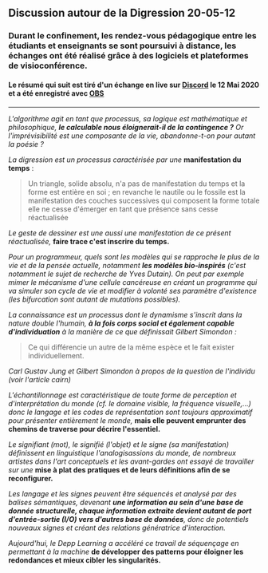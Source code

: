 ## Discussion autour de la Digression 20-05-12
### Durant le confinement, les rendez-vous pédagogique entre les étudiants et enseignants se sont poursuivi à distance, les échanges ont été réalisé grâce à des logiciels et plateformes de visioconférence.
#### Le résumé qui suit est tiré d'un échange en live sur [Discord](https://discord.com/) le 12 Mai 2020 et a été enregistré avec [OBS](https://obsproject.com/fr)

***

*L'algorithme agit en tant que processus, sa logique est mathématique et philosophique, **le calculable nous éloignerait-il de la contingence ?** Or l'imprévisibilité est une composante de la vie, abandonne-t-on pour autant la poésie ?*

*La digression est un processus caractérisée par une* **manifestation du temps** :

>Un triangle, solide absolu, n'a pas de manifestation du temps et la forme est entière en soi ; en revanche le nautile ou le fossile est la manifestation des couches successives qui composent la forme totale elle ne cesse d'émerger en tant que présence sans cesse réactualisée

*Le geste de dessiner est une aussi une manifestation de ce présent réactualisée,* **faire trace c'est inscrire du temps.**

*Pour un programmeur, quels sont les modèles qui se rapproche le plus de la vie et de la pensée actuelle, notamment **les modèles bio-inspirés** (c'est notamment le sujet de recherche de Yves Dutain). On peut par exemple mimer le mécanisme d'une cellule cancéreuse en créant un programme qui va simuler son cycle de vie et modifier à volonté ses paramètre d'existence (les bifurcation sont autant de mutations possibles).*

*La connaissance est un processus dont le dynamisme s'inscrit dans la nature double l'humain, **à la fois corps social et également capable d'individuation** à la manière de ce que définissait Gilbert Simondon :*

>Ce qui différencie un autre de la même espèce et le fait exister individuellement.

*Carl Gustav Jung et Gilbert Simondon à propos de la question de l'individu (voir l'article cairn)*

*L'échantillonnage est caractéristique de toute forme de perception et d'interprétation du monde (cf. le domaine visible, la fréquence visuelle,...) donc le langage et les codes de représentation sont toujours approximatif pour présenter entièrement le monde,* **mais elle peuvent emprunter des chemins de traverse pour décrire l'essentiel.**

*Le signifiant (mot), le signifié (l'objet) et le signe (sa manifestation) définissent en linguistique l'analogisassions du monde, de nombreux artistes dans l'art conceptuels et les avant-gardes ont essayé de travailler sur une* **mise à plat des pratiques et de leurs définitions afin de se reconfigurer.**

*Les langage et les signes peuvent être séquencés et analysé par des balises sémantiques, devenant **une information au sein d'une base de donnée structurelle, chaque information extraite devient autant de port d'entrée-sortie (I/O) vers d'autres base de données**, donc de potentiels nouveaux signes et créant des relations génératrice d'interaction.*

*Aujourd'hui, le Depp Learning a accéléré ce travail de séquençage en permettant à la machine* **de développer des patterns pour éloigner les redondances et mieux cibler les singularités.**
